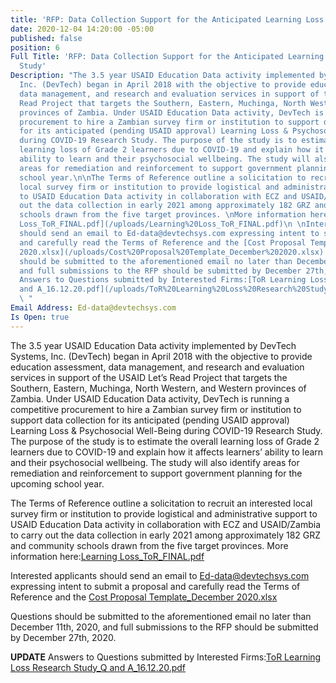 ```yaml
---
title: 'RFP: Data Collection Support for the Anticipated Learning Loss Research Study'
date: 2020-12-04 14:20:00 -05:00
published: false
position: 6
Full Title: 'RFP: Data Collection Support for the Anticipated Learning Loss Research
  Study'
Description: "The 3.5 year USAID Education Data activity implemented by DevTech Systems,
  Inc. (DevTech) began in April 2018 with the objective to provide education assessment,
  data management, and research and evaluation services in support of the USAID Let’s
  Read Project that targets the Southern, Eastern, Muchinga, North Western, and Western
  provinces of Zambia. Under USAID Education Data activity, DevTech is running a competitive
  procurement to hire a Zambian survey firm or institution to support data collection
  for its anticipated (pending USAID approval) Learning Loss & Psychosocial Well-Being
  during COVID-19 Research Study. The purpose of the study is to estimate the overall
  learning loss of Grade 2 learners due to COVID-19 and explain how it affects learners’
  ability to learn and their psychosocial wellbeing. The study will also identify
  areas for remediation and reinforcement to support government planning for the upcoming
  school year.\n\nThe Terms of Reference outline a solicitation to recruit an interested
  local survey firm or institution to provide logistical and administrative support
  to USAID Education Data activity in collaboration with ECZ and USAID/Zambia to carry
  out the data collection in early 2021 among approximately 182 GRZ and community
  schools drawn from the five target provinces. \nMore information here:[Learning
  Loss_ToR_FINAL.pdf](/uploads/Learning%20Loss_ToR_FINAL.pdf)\n \nInterested applicants
  should send an email to Ed-data@devtechsys.com expressing intent to submit a proposal
  and carefully read the Terms of Reference and the [Cost Proposal Template_December
  2020.xlsx](/uploads/Cost%20Proposal%20Template_December%202020.xlsx) \n\nQuestions
  should be submitted to the aforementioned email no later than December 11th, 2020,
  and full submissions to the RFP should be submitted by December 27th, 2020. \n\n**UPDATE**
  Answers to Questions submitted by Interested Firms:[ToR Learning Loss Research Study_Q
  and A_16.12.20.pdf](/uploads/ToR%20Learning%20Loss%20Research%20Study_Q%20and%20A_16.12.20.pdf)
  \ "
Email Address: Ed-data@devtechsys.com
Is Open: true
---
```


The 3.5 year USAID Education Data activity implemented by DevTech Systems, Inc. (DevTech) began in April 2018 with the objective to provide education assessment, data management, and research and evaluation services in support of the USAID Let’s Read Project that targets the Southern, Eastern, Muchinga, North Western, and Western provinces of Zambia. Under USAID Education Data activity, DevTech is running a competitive procurement to hire a Zambian survey firm or institution to support data collection for its anticipated (pending USAID approval) Learning Loss & Psychosocial Well-Being during COVID-19 Research Study. The purpose of the study is to estimate the overall learning loss of Grade 2 learners due to COVID-19 and explain how it affects learners’ ability to learn and their psychosocial wellbeing. The study will also identify areas for remediation and reinforcement to support government planning for the upcoming school year.

The Terms of Reference outline a solicitation to recruit an interested local survey firm or institution to provide logistical and administrative support to USAID Education Data activity in collaboration with ECZ and USAID/Zambia to carry out the data collection in early 2021 among approximately 182 GRZ and community schools drawn from the five target provinces. 
More information here:[Learning Loss_ToR_FINAL.pdf](/uploads/Learning%20Loss_ToR_FINAL.pdf)
 
Interested applicants should send an email to Ed-data@devtechsys.com expressing intent to submit a proposal and carefully read the Terms of Reference and the [Cost Proposal Template_December 2020.xlsx](/uploads/Cost%20Proposal%20Template_December%202020.xlsx) 

Questions should be submitted to the aforementioned email no later than December 11th, 2020, and full submissions to the RFP should be submitted by December 27th, 2020. 

**UPDATE** Answers to Questions submitted by Interested Firms:[ToR Learning Loss Research Study_Q and A_16.12.20.pdf](/uploads/ToR%20Learning%20Loss%20Research%20Study_Q%20and%20A_16.12.20.pdf)  